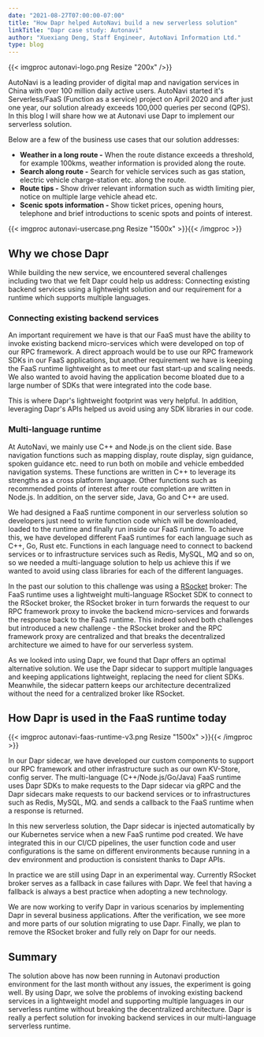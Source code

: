 ```yaml
---
date: "2021-08-27T07:00:00-07:00"
title: "How Dapr helped AutoNavi build a new serverless solution"
linkTitle: "Dapr case study: Autonavi"
author: "Xuexiang Deng, Staff Engineer, AutoNavi Information Ltd."
type: blog
---
```


{{< imgproc autonavi-logo.png  Resize "200x" />}}

AutoNavi is a leading provider of digital map and navigation services in China with over 100 million daily active users. AutoNavi started it's Serverless/FaaS (Function as a service) project on April 2020 and after just one year, our solution already exceeds 100,000 queries per second (QPS). In this blog I will share how we at Autonavi use Dapr to implement our serverless solution.

Below are a few of the business use cases that our solution addresses:
- **Weather in a long route -** When the route distance exceeds a threshold, for example 100kms, weather information is provided along the route.
- **Search along route -** Search for vehicle services such as gas station, electric vehicle charge-station etc. along the route.
- **Route tips -** Show driver relevant information such as width limiting pier, notice on multiple large vehicle ahead etc.
- **Scenic spots information -** Show ticket prices, opening hours, telephone and brief introductions to scenic spots and points of interest.

{{< imgproc autonavi-usercase.png Resize "1500x" >}}{{< /imgproc >}}

## Why we chose Dapr

While building the new service, we encountered several challenges including two that we felt Dapr could help us address: Connecting existing backend services using a lightweight solution and our requirement for a runtime which supports multiple languages.

### Connecting existing backend services

An important requirement we have is that our FaaS must have the ability to invoke existing backend micro-services which were developed on top of our RPC framework. A direct approach would be to use our RPC framework SDKs in our FaaS applications, but another requirement we have is keeping the FaaS runtime lightweight as to meet our fast start-up and scaling needs. We also wanted to avoid having the application become bloated due to a large number of SDKs that were integrated into the code base. 

This is where Dapr's lightweight footprint was very helpful. In addition, leveraging Dapr's APIs helped us avoid using any SDK libraries in our code. 

### Multi-language runtime

At AutoNavi, we mainly use C++ and Node.js on the client side. Base navigation functions such as mapping display, route display, sign guidance, spoken guidance etc. need to run both on mobile and vehicle embedded navigation systems. These functions are written in C++ to leverage its strengths as a cross platform language. Other functions such as recommended points of interest after route completion are written in Node.js. In addition, on the server side, Java, Go and C++ are used.

We had designed a FaaS runtime component in our serverless solution so developers just need to write function code which will be downloaded, loaded to the runtime and finally run inside our FaaS runtime. To achieve this, we have developed different FaaS runtimes for each language such as C++, Go, Rust etc. Functions in each language need to connect to backend services or to infrastructure services such as Redis, MySQL, MQ and so on, so we needed a multi-language solution to help us achieve this if we wanted to avoid using class libraries for each of the different languages.

In the past our solution to this challenge was using a [RSocket](https://rsocket.io/) broker: The FaaS runtime uses a lightweight multi-language RSocket SDK to connect to the RSocket broker, the RSocket broker in turn forwards the request to our RPC framework proxy to invoke the backend micro-services and forwards the response back to the FaaS runtime. This indeed solved both challenges but introduced a new challenge - the RSocket broker and the RPC framework proxy are centralized and that breaks the decentralized architecture we aimed to have for our serverless system.

As we looked into using Dapr, we found that Dapr offers an optimal alternative solution. We use the Dapr sidecar to support multiple languages and keeping applications lightweight, replacing the need for client SDKs. Meanwhile, the sidecar pattern keeps our architecture decentralized without the need for a centralized broker like RSocket.

## How Dapr is used in the FaaS runtime today

{{< imgproc autonavi-faas-runtime-v3.png Resize "1500x" >}}{{< /imgproc >}}

In our Dapr sidecar, we have developed our custom components to support our RPC framework and other infrastructure such as our own KV-Store, config server. The multi-language (C++/Node.js/Go/Java) FaaS runtime uses Dapr SDKs to make requests to the Dapr sidecar via gRPC and the Dapr sidecars make requests to our backend services or to infrastructures such as Redis, MySQL, MQ. and sends a callback to the FaaS runtime when a response is returned.

In this new serverless solution, the Dapr sidecar is injected automatically by our Kubernetes service when a new FaaS runtime pod created. We have integrated this in our CI/CD pipelines, the user function code and user configurations is the same on different environments because running in a dev environment and production is consistent thanks to Dapr APIs.

In practice we are still using Dapr in an experimental way. Currently RSocket broker serves as a fallback in case failures with Dapr. We feel that having a fallback is always a best practice when adopting a new technology. 

We are now working to verify Dapr in various scenarios by implementing Dapr in several business applications. After the verification, we see more and more parts of our solution migrating to use Dapr. Finally, we plan to remove the RSocket broker and fully rely on Dapr for our needs.

## Summary

The solution above has now been running in Autonavi production environment for the last month without any issues, the experiment is going well. By using Dapr, we solve the problems of invoking existing backend services in a lightweight model and supporting multiple languages in our serverless runtime without breaking the decentralized architecture. Dapr is really a perfect solution for invoking backend services in our multi-language serverless runtime.